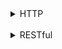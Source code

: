 <details>
<summary>HTTP</summary>
<div>

## HTTP 란?
- 인터넷에서 데이터를 주고 받을 수 있는 프로토콜(규칙) 입니다.
- OSI 4계층 TCP/IP 위에서 작동
- Stateless 하다(통신간 연결 상태, 정보 저장을 관리할 필요가 없다)

### 단점
- HTTP는 서버에서 브라우저로 전송되는 정보가 암호화 되지않아 데이터가 쉽게 도난 당할 수 있습니다 따라서 보안을 강화하고자 나온게 HTTPS

### HTTPS 란?
- 보안 문제를 해결해주는 프로토콜이며, SSL 프로토콜을 사용한다.
- body message만 암호화, 헤더는 x

### SSL 이란?
- Secure Socket Layer로 인터넷을 통해 전달되는 정보를 보호하기 위한 통신 규약
- 공개키/ 개인키 대칭키 기반으로 사용함
  - 대칭키 - 동일한 키로 암호화 복호화 수행
  - 비대칭키(공개키) - 서로 다른 키로 암호화(공개키) 복호화(개인키) 수행

### SSL 통신 과정
- 공개키 방식으로 대칭키를 전달 그리고 이 대칭키로 암호화 복호화 수행후 서버와 브라우저간 통신

</div></details>

<br>
<details>
<summary>RESTful</summary>
<div>

### RESTful API 라는 말도 있는데 이건 무엇인가?
- API?
  - 두 애플리케이션이 서로 통신하는 방법을 정의
- REST 아키텍처 스타일로 요청과 응답하는 API

### REST란?
- URI만 봐도 무엇인지 한눈에 파악 가능
- ex
  - GET /student/class
  - GET /student/class/1
  - DELETE /student/class/1

### REST ful?
- REST의 제약을 준수했다.

## REST 정의
- REST(Representational State Transfer)
  - 서버와 클라이언트 간 통신 방식 중 하나
  - 자원을 이름으로 구분하고
  - 자원의 상태를 주고 받는다
### REST 구현?
- 자원: URI
  - /student/class
- 행위 또는 상태 : HTTP METHOD
  - GET/POST/PUT/DELETE
- 표현: 요청 ACCEPT HEADER
  - text/html,image/gif 등등
  - -> 클라이언트 어떤 타입으로 응답 받을지 정하는 것

### URI 규칙?
- 슬래시 구분자 통해 계층 관계나타냄
- 언더바 대신 하이픈
- 대문자 대신 소문자
- 마지막에는 슬래시 포함 안함
- 


### RESTful 하게 자원을 주고받는 법?
### HTTP method
- GET
  - 자원을 검색할 때
- POST
  - 자원을 생성할 때
- PUT
  - 자원을 업데이트할 때
  - 보내지않은 정보는 null
- PATCH
  - 자원을 업데이트할 때
  - 보내지않은 데이터는 기존 데이터 유지
- DELETE
  - 자원을 삭제할 때

### HTTP 상태 코드
- 1xx
  - 조건부 응답
- 2xx
  - 성공
- 3xx
  - 리다이렉션
- 4xx
  - 클라이언트 오류
- 5xx
  - 서버 오류

</div></details>
